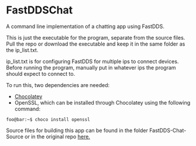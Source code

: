 # FastDDSChat
A command line implementation of a chatting app using FastDDS.

This is just the executable for the program, separate from the source files.
Pull the repo or download the executable and keep it in the same folder as the ip_list.txt.

ip_list.txt is for configuring FastDDS for multiple ips to connect devices. Before running the program, manually put in whatever ips the program should expect to connect to.

To run this, two dependencies are needed:
- [Chocolatey](https://chocolatey.org/)
- OpenSSL, which can be installed through Chocolatey using the following command:

```console
foo@bar:~$ choco install openssl
```

Source files for building this app can be found in the folder FastDDS-Chat-Source or in the original repo [here.](https://github.com/TheCheeseMeister/FastDDS-Chat)
